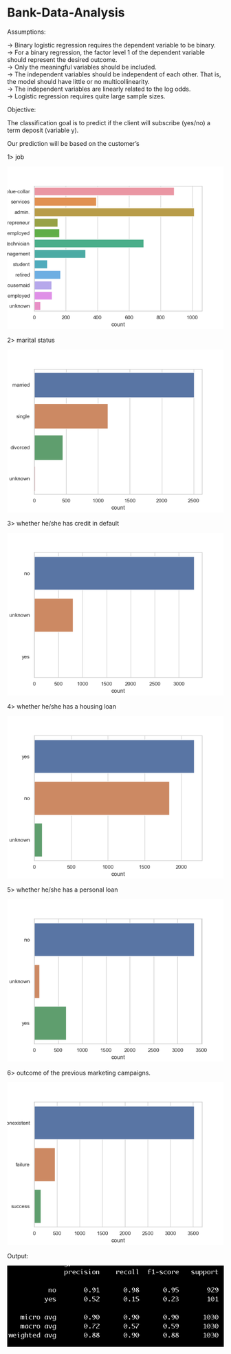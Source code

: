 # Bank-Data-Analysis

Assumptions:

-> Binary logistic regression requires the dependent variable to be binary.<br/>
-> For a binary regression, the factor level 1 of the dependent variable should represent the desired outcome.<br/>
-> Only the meaningful variables should be included.<br/>
-> The independent variables should be independent of each other. That is, the model should have little or no multicollinearity.<br/>
-> The independent variables are linearly related to the log odds.<br/>
-> Logistic regression requires quite large sample sizes.

Objective: 

The classification goal is to predict if the client will subscribe (yes/no) a term deposit (variable y). <br/>

Our prediction will be based on the customer’s <br/>

1> job <br/>

![alt text](https://github.com/gitvivekgupta/Bank-Data-Analysis/blob/master/job.png)

2> marital status<br/>

![alt text](https://github.com/gitvivekgupta/Bank-Data-Analysis/blob/master/marital.png)

3> whether he/she has credit in default<br/>

![alt text](https://github.com/gitvivekgupta/Bank-Data-Analysis/blob/master/default.png)

4> whether he/she has a housing loan<br/>

![alt text](https://github.com/gitvivekgupta/Bank-Data-Analysis/blob/master/housing.png)

5> whether he/she has a personal loan <br/>

![alt text](https://github.com/gitvivekgupta/Bank-Data-Analysis/blob/master/loan.png)

6> outcome of the previous marketing campaigns.

![alt text](https://github.com/gitvivekgupta/Bank-Data-Analysis/blob/master/poutcome.png)



Output:

![alt text](https://github.com/gitvivekgupta/Bank-Data-Analysis/blob/master/out.png)

